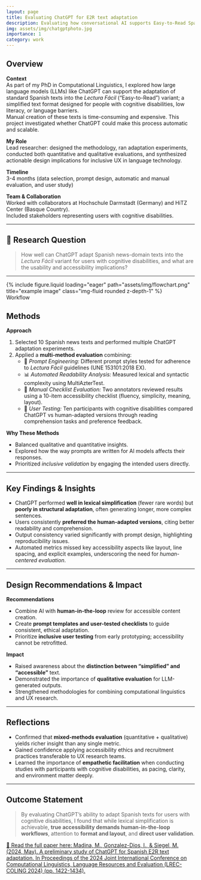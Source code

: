 ```yaml
---
layout: page
title: Evaluating ChatGPT for E2R text adaptation
description: Evaluating how conversational AI supports Easy-to-Read Spanish texts for users with cognitive disabilities
img: assets/img/chatgptphoto.jpg
importance: 1
category: work
---
```


## Overview
**Context**  
As part of my PhD in Computational Linguistics, I explored how large language models (LLMs) like ChatGPT can support the adaptation of standard Spanish texts into the *Lectura Fácil* (“Easy-to-Read”) variant; a simplified text format designed for people with cognitive disabilities, low literacy, or language barriers.  
Manual creation of these texts is time-consuming and expensive. This project investigated whether ChatGPT could make this process automatic and scalable.

**My Role**  
Lead researcher: designed the methodology, ran adaptation experiments, conducted both quantitative and qualitative evaluations, and synthesized actionable design implications for inclusive UX in language technology.

**Timeline**  
3-4 months (data selection, prompt design, automatic and manual evaluation, and user study)

**Team & Collaboration**  
Worked with collaborators at Hochschule Darmstadt (Germany) and HiTZ Center (Basque Country).  
Included stakeholders representing users with cognitive disabilities.

---

## 🎯 Research Question
> How well can ChatGPT adapt Spanish news-domain texts into the *Lectura Fácil* variant for users with cognitive disabilities, and what are the usability and accessibility implications?

---

<div class="row">
    <div class="col-sm mt-3 mt-md-0">
        {% include figure.liquid loading="eager" path="assets/img/flowchart.png" title="example image" class="img-fluid rounded z-depth-1" %}
    </div>
</div>
<div class="caption">
    Workflow
</div>


## Methods

**Approach**
1. Selected 10 Spanish news texts and performed multiple ChatGPT adaptation experiments.  
2. Applied a **multi-method evaluation** combining:
   - 🧠 *Prompt Engineering:* Different prompt styles tested for adherence to *Lectura Fácil* guidelines (UNE 153101:2018 EX).  
   - 📊 *Automated Readability Analysis:* Measured lexical and syntactic complexity using MultiAzterTest.  
   - 📝 *Manual Checklist Evaluation:* Two annotators reviewed results using a 10-item accessibility checklist (fluency, simplicity, meaning, layout).  
   - 👥 *User Testing:* Ten participants with cognitive disabilities compared ChatGPT vs human-adapted versions through reading comprehension tasks and preference feedback.

**Why These Methods**
- Balanced qualitative and quantitative insights.  
- Explored how the way prompts are written for AI models affects their responses. 
- Prioritized *inclusive validation* by engaging the intended users directly.

---

## Key Findings & Insights

- ChatGPT performed **well in lexical simplification** (fewer rare words) but **poorly in structural adaptation**, often generating longer, more complex sentences.  
- Users consistently **preferred the human-adapted versions**, citing better readability and comprehension.  
- Output consistency varied significantly with prompt design, highlighting reproducibility issues.
- Automated metrics missed key accessibility aspects like layout, line spacing, and explicit examples, underscoring the need for *human-centered evaluation*.  


---

## Design Recommendations & Impact

**Recommendations**
- Combine AI with **human-in-the-loop** review for accessible content creation.   
- Create **prompt templates and user-tested checklists** to guide consistent, ethical adaptation.  
- Prioritize **inclusive user testing** from early prototyping; accessibility cannot be retrofitted.

**Impact**
- Raised awareness about the **distinction between “simplified” and “accessible”** text.  
- Demonstrated the importance of **qualitative evaluation** for LLM-generated outputs.  
- Strengthened methodologies for combining computational linguistics and UX research.

---

## Reflections 

- Confirmed that **mixed-methods evaluation** (quantitative + qualitative) yields richer insight than any single metric.  
- Gained confidence applying accessibility ethics and recruitment practices transferable to UX research teams.
- Learned the importance of **empathetic facilitation** when conducting studies with participants with cognitive disabilities, as pacing, clarity, and environment matter deeply. 

---

## Outcome Statement
> By evaluating ChatGPT’s ability to adapt Spanish texts for users with cognitive disabilities, I found that while lexical simplification is achievable, **true accessibility demands human-in-the-loop workflows**, attention to **format and layout**, and **direct user validation**. 



[📄 Read the full paper here: Madina, M., Gonzalez-Dios, I., & Siegel, M. (2024, May). A preliminary study of ChatGPT for Spanish E2R text adaptation. In Proceedings of the 2024 Joint International Conference on Computational Linguistics, Language Resources and Evaluation (LREC-COLING 2024) (pp. 1422-1434).](https://aclanthology.org/2024.lrec-main.126.pdf)

